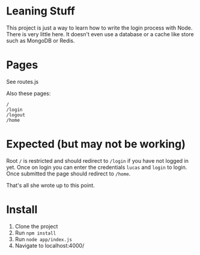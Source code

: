 

# Leaning Stuff

This project is just a way to learn how to write the login process with Node.
There is very little here.  It doesn't even use a database or a cache like
store such as MongoDB or Redis.

# Pages

See routes.js

Also these pages:

```
/
/login
/logout
/home
```

# Expected (but may not be working)

Root `/` is restricted and should redirect to `/login` if you have not logged in yet.
Once on login you can enter the credentials `lucas` and `login` to login.  Once submitted
the page should redirect to `/home`.

That's all she wrote up to this point.

# Install

1.  Clone the project
1.  Run `npm install`
1.  Run `node app/index.js`
1.  Navigate to localhost:4000/
